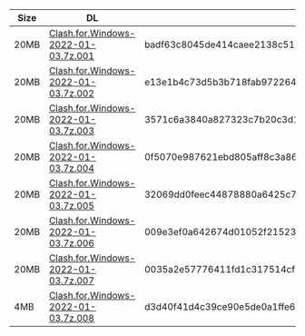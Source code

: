 |    Size   |     DL  | sha512sum |
|  ---  |  ---  |  ---  |
| 20MB | [Clash.for.Windows-2022-01-03.7z.001](https://cdn.jsdelivr.net/gh/appleians/cfw_m1@main/Clash.for.Windows-2022-01-03.7z.001) | badf63c8045de414caee2138c51143799d60d0e8ef95396b64e65f113ef795020020103bcc87ced2cb1d9f57e8282d066ad9f160b2288d49e34dffe087fc023f |
| 20MB | [Clash.for.Windows-2022-01-03.7z.002](https://cdn.jsdelivr.net/gh/appleians/cfw_m1@main/Clash.for.Windows-2022-01-03.7z.002) | e13e1b4c73d5b3b718fab9722649b85bfde28e394fa7400641b902c09e663eef43f29ce182274757e1fcf91126ec9b4fb39e5ab91e8be133f3ea75f6c5875407 |
| 20MB | [Clash.for.Windows-2022-01-03.7z.003](https://cdn.jsdelivr.net/gh/appleians/cfw_m1@main/Clash.for.Windows-2022-01-03.7z.003) | 3571c6a3840a827323c7b20c3d19ef7687c483344f807909cbb97e4c596282dda5499fc7fc2033033a63fc94aebdba9a1f62922891ca7fc0921565caa1e4c79c |
| 20MB | [Clash.for.Windows-2022-01-03.7z.004](https://cdn.jsdelivr.net/gh/appleians/cfw_m1@main/Clash.for.Windows-2022-01-03.7z.004) | 0f5070e987621ebd805aff8c3a86cebfe5c316251d5dd559b34a9c655b811c203d3aeb08497003c1d3c0b51307d960452c5abfadd1391fe781898f7ce930aff0 |
| 20MB | [Clash.for.Windows-2022-01-03.7z.005](https://cdn.jsdelivr.net/gh/appleians/cfw_m1@main/Clash.for.Windows-2022-01-03.7z.005) | 32069dd0feec44878880a6425c798196b3b9379450915bee9cce5dd27f50d861b698725de6728760f69e33b2656be7da7cbc9d15f4283e6ee0e4149120b62dd7 |
| 20MB | [Clash.for.Windows-2022-01-03.7z.006](https://cdn.jsdelivr.net/gh/appleians/cfw_m1@main/Clash.for.Windows-2022-01-03.7z.006) | 009e3ef0a642674d01052f215234c99acf50f9e274e1246f12d4c95a30b8b48a065c5b47aa1787123ffa9226797b1e9445866d4988dd5bd5262281f245f5d67f |
| 20MB | [Clash.for.Windows-2022-01-03.7z.007](https://cdn.jsdelivr.net/gh/appleians/cfw_m1@main/Clash.for.Windows-2022-01-03.7z.007) | 0035a2e57776411fd1c317514cf7bd962f1c7b388c9cf657daba21f5ef4d77de109d8e24033702b67b038d36c542133270bb0d1aa968bc43b318ad8fc91f6433 |
| 4MB | [Clash.for.Windows-2022-01-03.7z.008](https://cdn.jsdelivr.net/gh/appleians/cfw_m1@main/Clash.for.Windows-2022-01-03.7z.008) | d3d40f41d4c39ce90e5de0a1ffe616c9502ec703d7fca8fc094a6182ebc4e8954ec94bca2e2653c8f611b769d61546d6e99c34e8877c9dff58fe91ef28e6c947 |
